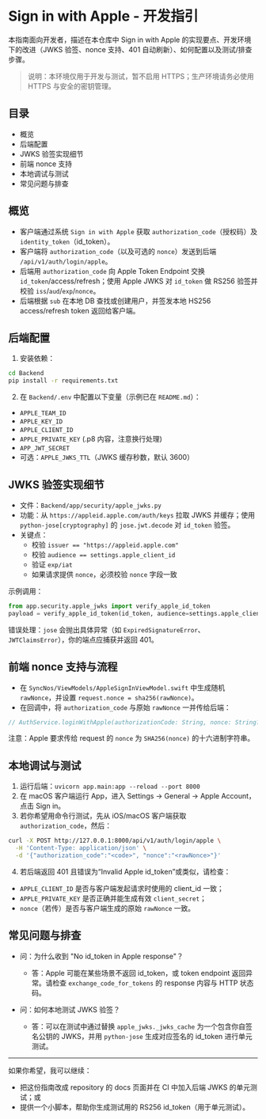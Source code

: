 # Sign in with Apple - 开发指引

本指南面向开发者，描述在本仓库中 Sign in with Apple 的实现要点、开发环境下的改进（JWKS 验签、nonce 支持、401 自动刷新）、如何配置以及测试/排查步骤。

> 说明：本环境仅用于开发与测试，暂不启用 HTTPS；生产环境请务必使用 HTTPS 与安全的密钥管理。

## 目录

- 概览
- 后端配置
- JWKS 验签实现细节
- 前端 nonce 支持
- 本地调试与测试
- 常见问题与排查

## 概览

- 客户端通过系统 `Sign in with Apple` 获取 `authorization_code`（授权码）及 `identity_token`（id_token）。
- 客户端将 `authorization_code`（以及可选的 `nonce`）发送到后端 `/api/v1/auth/login/apple`。
- 后端用 `authorization_code` 向 Apple Token Endpoint 交换 `id_token`/access/refresh；使用 Apple JWKS 对 `id_token` 做 RS256 验签并校验 `iss`/`aud`/`exp`/`nonce`。
- 后端根据 `sub` 在本地 DB 查找或创建用户，并签发本地 HS256 access/refresh token 返回给客户端。

## 后端配置

1. 安装依赖：

```bash
cd Backend
pip install -r requirements.txt
```

2. 在 `Backend/.env` 中配置以下变量（示例已在 `README.md`）：

- `APPLE_TEAM_ID`
- `APPLE_KEY_ID`
- `APPLE_CLIENT_ID`
- `APPLE_PRIVATE_KEY` (.p8 内容，注意换行处理)
- `APP_JWT_SECRET`
- 可选：`APPLE_JWKS_TTL`（JWKS 缓存秒数，默认 3600）

## JWKS 验签实现细节

- 文件：`Backend/app/security/apple_jwks.py`
- 功能：从 `https://appleid.apple.com/auth/keys` 拉取 JWKS 并缓存；使用 `python-jose[cryptography]` 的 `jose.jwt.decode` 对 `id_token` 验签。
- 关键点：
  - 校验 `issuer == "https://appleid.apple.com"`
  - 校验 `audience == settings.apple_client_id`
  - 验证 `exp/iat`
  - 如果请求提供 `nonce`，必须校验 `nonce` 字段一致

示例调用：

```python
from app.security.apple_jwks import verify_apple_id_token
payload = verify_apple_id_token(id_token, audience=settings.apple_client_id, nonce=maybe_nonce)
```

错误处理：`jose` 会抛出具体异常（如 `ExpiredSignatureError`、`JWTClaimsError`），你的端点应捕获并返回 401。

## 前端 nonce 支持与流程

- 在 `SyncNos/ViewModels/AppleSignInViewModel.swift` 中生成随机 `rawNonce`，并设置 `request.nonce = sha256(rawNonce)`。
- 在回调中，将 `authorization_code` 与原始 `rawNonce` 一并传给后端：

```swift
// AuthService.loginWithApple(authorizationCode: String, nonce: String?)
```

注意：Apple 要求传给 request 的 `nonce` 为 `SHA256(nonce)` 的十六进制字符串。

## 本地调试与测试

1. 运行后端：`uvicorn app.main:app --reload --port 8000`
2. 在 macOS 客户端运行 App，进入 Settings → General → Apple Account，点击 Sign in。
3. 若你希望用命令行测试，先从 iOS/macOS 客户端获取 `authorization_code`，然后：

```bash
curl -X POST http://127.0.0.1:8000/api/v1/auth/login/apple \
  -H 'Content-Type: application/json' \
  -d '{"authorization_code":"<code>", "nonce":"<rawNonce>"}'
```

4. 若后端返回 401 且错误为“Invalid Apple id_token”或类似，请检查：
  - `APPLE_CLIENT_ID` 是否与客户端发起请求时使用的 client_id 一致；
  - `APPLE_PRIVATE_KEY` 是否正确并能生成有效 `client_secret`；
  - `nonce`（若传）是否与客户端生成的原始 `rawNonce` 一致。

## 常见问题与排查

- 问：为什么收到 "No id_token in Apple response"？
  - 答：Apple 可能在某些场景不返回 id_token，或 token endpoint 返回异常。请检查 `exchange_code_for_tokens` 的 response 内容与 HTTP 状态码。

- 问：如何本地测试 JWKS 验签？
  - 答：可以在测试中通过替换 `apple_jwks._jwks_cache` 为一个包含你自签名公钥的 JWKS，并用 `python-jose` 生成对应签名的 id_token 进行单元测试。

---

如果你希望，我可以继续：

- 把这份指南改成 repository 的 docs 页面并在 CI 中加入后端 JWKS 的单元测试；或
- 提供一个小脚本，帮助你生成测试用的 RS256 id_token（用于单元测试）。


